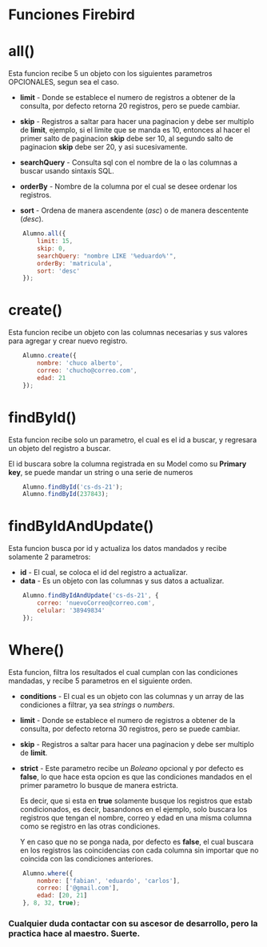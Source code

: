 # Funciones Firebird

# all()
Esta funcion recibe 5 un objeto con los siguientes parametros OPCIONALES, segun sea el caso.

- **limit** - Donde se establece el numero de registros a obtener de la consulta, por defecto retorna 20 registros, pero se puede cambiar.

- **skip** - Registros a saltar para hacer una paginacion y debe ser multiplo de **limit**, ejemplo, si el limite que se manda es 10, entonces al hacer el primer salto de paginacion **skip** debe ser 10, al segundo salto de paginacion **skip** debe ser 20, y asi sucesivamente.

- **searchQuery** - Consulta sql con el nombre de la o las columnas a buscar usando sintaxis SQL.

- **orderBy** - Nombre de la columna por el cual se desee ordenar los registros.

- **sort** - Ordena de manera ascendente (*asc*) o de manera descentente (*desc*).

```js
    Alumno.all({
        limit: 15,
        skip: 0,
        searchQuery: "nombre LIKE '%eduardo%'",
        orderBy: 'matricula',
        sort: 'desc'
    });
```

# create()
Esta funcion recibe un objeto con las columnas necesarias y sus valores para agregar y crear nuevo registro.

```js
    Alumno.create({
        nombre: 'chuco alberto',
        correo: 'chucho@correo.com',
        edad: 21
    });
```

# findById()
Esta funcion recibe solo un parametro, el cual es el id a buscar, y regresara un objeto del registro a buscar. 

El id buscara sobre la columna registrada en su Model como su **Primary key**, se puede mandar un string o una serie de numeros

```js
    Alumno.findById('cs-ds-21');
    Alumno.findById(237843);
```

# findByIdAndUpdate()
Esta funcion busca por id y actualiza los datos mandados y recibe solamente 2 parametros:
- **id** - El cual, se coloca el id del registro a actualizar.
- **data** - Es un objeto con las columnas y sus datos a actualizar.

```js
    Alumno.findByIdAndUpdate('cs-ds-21', {
        correo: 'nuevoCorreo@correo.com',
        celular: '38949834'
    });
```

# Where()
Esta funcion, filtra los resultados el cual cumplan con las condiciones mandadas, y recibe 5 parametros en el siguiente orden.

- **conditions** - El cual es un objeto con las columnas y un array de las condiciones a filtrar, ya sea *strings* o *numbers*.

- **limit** - Donde se establece el numero de registros a obtener de la consulta, por defecto retorna 30 registros, pero se puede cambiar.

- **skip** - Registros a saltar para hacer una paginacion y debe ser multiplo de **limit**.

- **strict** - Este parametro recibe un *Boleano* opcional y por defecto es **false**, lo que hace esta opcion es que las condiciones mandados en el primer parametro lo busque de manera estricta. 

    Es decir, que si esta en **true** solamente busque los registros que estab condicionados, es decir, basandonos en el ejemplo, solo buscara los registros que tengan el nombre, correo y edad en una misma columna como se registro en las otras condiciones.

    Y en caso que no se ponga nada, por defecto es **false**, el cual buscara en los registros las coincidencias con cada columna sin importar que no coincida con las condiciones anteriores.

```js
    Alumno.where({
        nombre: ['fabian', 'eduardo', 'carlos'],
        correo: ['@gmail.com'],
        edad: [20, 21]
    }, 8, 32, true);
```

### Cualquier duda contactar con su ascesor de desarrollo, pero la practica hace al maestro. Suerte.